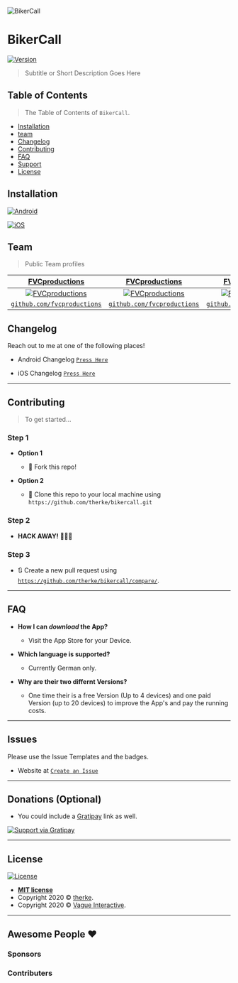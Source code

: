
![BikerCall](https://avatars0.githubusercontent.com/u/67833362?s=460&u=78af703692cfbc9f25a578eaeea411367dd328de&v=4)

# BikerCall 
[![Version](https://badge.fury.io/gh/tterb%2FHyde.svg)](https://badge.fury.io/gh/tterb%2FHyde)


> Subtitle or Short Description Goes Here

## Table of Contents

> The Table of Contents of `BikerCall`.

- [Installation](#installation)
- [team](#team)
- [Changelog](#changelog)
- [Contributing](#contributing)
- [FAQ](#faq)
- [Support](#support)
- [License](#license)



## Installation

[![Android](https://encrypted-tbn0.gstatic.com/images?q=tbn%3AANd9GcSpBxqyPKGEpnQfUNtelM7R5eqo9svbdoXBpQ&usqp=CAU)](https://google.com)

[![iOS](https://www.pngkit.com/png/detail/222-2228956_app-store-logo-app-store-icon-white.png)](https://google.com)


## Team

> Public Team profiles

| <a href="http://fvcproductions.com" target="_blank">**FVCproductions**</a> | <a href="http://fvcproductions.com" target="_blank">**FVCproductions**</a> | <a href="http://fvcproductions.com" target="_blank">**FVCproductions**</a> |
| :---: |:---:| :---:|
| [![FVCproductions](https://avatars1.githubusercontent.com/u/4284691?v=3&s=200)](http://fvcproductions.com)    | [![FVCproductions](https://avatars1.githubusercontent.com/u/4284691?v=3&s=200)](http://fvcproductions.com) | [![FVCproductions](https://avatars1.githubusercontent.com/u/4284691?v=3&s=200)](http://fvcproductions.com)  |
| <a href="http://github.com/fvcproductions" target="_blank">`github.com/fvcproductions`</a> | <a href="http://github.com/fvcproductions" target="_blank">`github.com/fvcproductions`</a> | <a href="http://github.com/fvcproductions" target="_blank">`github.com/fvcproductions`</a> |




## Changelog

Reach out to me at one of the following places!

- Android Changelog <a href="https://github.com/therke/bikercall/blob/master/Android/changelog.txt" target="_blank">`Press Here`</a>

- iOS Changelog <a href="https://github.com/therke/bikercall/blob/master/iOS/changelog.txt" target="_blank">`Press Here`</a>

---

## Contributing

> To get started...

### Step 1

- **Option 1**
    - 🍴 Fork this repo!

- **Option 2**
    - 👯 Clone this repo to your local machine using `https://github.com/therke/bikercall.git`

### Step 2

- **HACK AWAY!** 🔨🔨🔨

### Step 3

- 🔃 Create a new pull request using <a href="https://github.com/therke/bikercall/compare/" target="_blank">`https://github.com/therke/bikercall/compare/`</a>.


---

## FAQ

- **How I can *download* the App?**
    - Visit the App Store for your Device.

- **Which language is supported?**
    - Currently German only.
    
- **Why are their two differnt Versions?**
    - One time their is a free Version (Up to 4 devices) and one paid Version (up to 20 devices) to improve the App's and pay the running costs.


---

## Issues

Please use the Issue Templates and the badges.
- Website at <a href="https://github.com/therke/bikercall/issues" target="_blank">`Create an Issue`</a>

---

## Donations (Optional)

- You could include a <a href="https://cdn.rawgit.com/gratipay/gratipay-badge/2.3.0/dist/gratipay.png" target="_blank">Gratipay</a> link as well.

[![Support via Gratipay](https://cdn.rawgit.com/gratipay/gratipay-badge/2.3.0/dist/gratipay.png)](https://gratipay.com/fvcproductions/)


---

## License

[![License](http://img.shields.io/:license-mit-blue.svg?style=flat-square)](http://badges.mit-license.org)

- **[MIT license](http://opensource.org/licenses/mit-license.php)**
- Copyright 2020 © <a href="https://github.com/therke" target="_blank">therke</a>.
- Copyright 2020 © <a href="https://vagueinteractive.com" target="_blank">Vague Interactive</a>.



---

## Awesome People ❤️

### Sponsors


### Contributers

